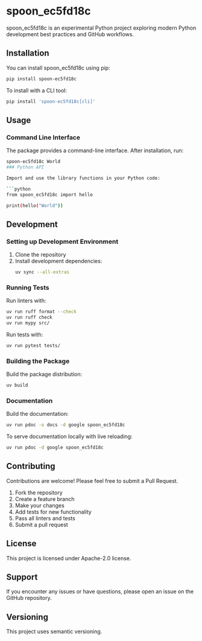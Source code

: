 # spoon_ec5fd18c

spoon_ec5fd18c is an experimental Python project exploring
modern Python development best practices and GitHub workflows.

## Installation

You can install spoon_ec5fd18c using pip:

```bash
pip install spoon-ec5fd18c
```

To install with a CLI tool:

```bash
pip install 'spoon-ec5fd18c[cli]'
```

## Usage

### Command Line Interface

The package provides a command-line interface. After installation, run:

```bash
spoon-ec5fd18c World
### Python API

Import and use the library functions in your Python code:

```python
from spoon_ec5fd18c import hello

print(hello("World"))
```

## Development

### Setting up Development Environment

1. Clone the repository
2. Install development dependencies:
   ```bash
   uv sync --all-extras
   ```

### Running Tests

Run linters with:

```bash
uv run ruff format --check
uv run ruff check
uv run mypy src/
```

Run tests with:

```bash
uv run pytest tests/
```

### Building the Package

Build the package distribution:

```bash
uv build
```

### Documentation

Build the documentation:

```bash
uv run pdoc -o docs -d google spoon_ec5fd18c
```

To serve documentation locally with live reloading:

```bash
uv run pdoc -d google spoon_ec5fd18c
```

## Contributing

Contributions are welcome! Please feel free to submit a Pull Request.

1. Fork the repository
2. Create a feature branch
3. Make your changes
4. Add tests for new functionality
5. Pass all linters and tests
6. Submit a pull request

## License

This project is licensed under Apache-2.0 license.

## Support

If you encounter any issues or have questions, please open an issue on the GitHub repository.

## Versioning

This project uses semantic versioning.
